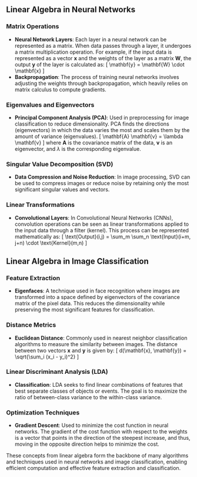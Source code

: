 ## Linear Algebra in Neural Networks

### Matrix Operations
- **Neural Network Layers**: Each layer in a neural network can be represented as a matrix. When data passes through a layer, it undergoes a matrix multiplication operation. For example, if the input data is represented as a vector $\mathbf{x}$ and the weights of the layer as a matrix $\mathbf{W}$, the output $\mathbf{y}$ of the layer is calculated as:
  \[
  \mathbf{y} = \mathbf{W} \cdot \mathbf{x}
  \]
- **Backpropagation**: The process of training neural networks involves adjusting the weights through backpropagation, which heavily relies on matrix calculus to compute gradients.

### Eigenvalues and Eigenvectors
- **Principal Component Analysis (PCA)**: Used in preprocessing for image classification to reduce dimensionality. PCA finds the directions (eigenvectors) in which the data varies the most and scales them by the amount of variance (eigenvalues).
  \[
  \mathbf{A} \mathbf{v} = \lambda \mathbf{v}
  \]
  where $\mathbf{A}$ is the covariance matrix of the data, $\mathbf{v}$ is an eigenvector, and $\lambda$ is the corresponding eigenvalue.

### Singular Value Decomposition (SVD)
- **Data Compression and Noise Reduction**: In image processing, SVD can be used to compress images or reduce noise by retaining only the most significant singular values and vectors.

### Linear Transformations
- **Convolutional Layers**: In Convolutional Neural Networks (CNNs), convolution operations can be seen as linear transformations applied to the input data through a filter (kernel). This process can be represented mathematically as:
  \[
  \text{Output}(i,j) = \sum_m \sum_n \text{Input}(i+m, j+n) \cdot \text{Kernel}(m,n)
  \]

## Linear Algebra in Image Classification

### Feature Extraction
- **Eigenfaces**: A technique used in face recognition where images are transformed into a space defined by eigenvectors of the covariance matrix of the pixel data. This reduces the dimensionality while preserving the most significant features for classification.

### Distance Metrics
- **Euclidean Distance**: Commonly used in nearest neighbor classification algorithms to measure the similarity between images. The distance between two vectors $\mathbf{x}$ and $\mathbf{y}$ is given by:
  \[
  d(\mathbf{x}, \mathbf{y}) = \sqrt{\sum_i (x_i - y_i)^2}
  \]

### Linear Discriminant Analysis (LDA)
- **Classification**: LDA seeks to find linear combinations of features that best separate classes of objects or events. The goal is to maximize the ratio of between-class variance to the within-class variance.

### Optimization Techniques
- **Gradient Descent**: Used to minimize the cost function in neural networks. The gradient of the cost function with respect to the weights is a vector that points in the direction of the steepest increase, and thus, moving in the opposite direction helps to minimize the cost.

These concepts from linear algebra form the backbone of many algorithms and techniques used in neural networks and image classification, enabling efficient computation and effective feature extraction and classification.

